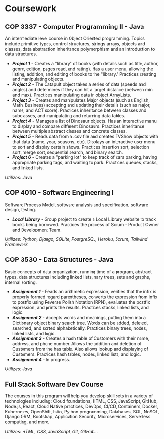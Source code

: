 # Coursework
## COP 3337 - Computer Programming II - Java 
An intermediate level course in Object Oriented programming. Topics include primitive types, control structures, strings arrays, objects and classes, data abstraction inheritance polymorphism and an introduction to data structures.
- **_Project 1_** - Creates a "library" of books (with details such as title, author, genre, edition, pages read, and rating). Has a user menu, allowing the listing, addition, and editing of books to the "library." Practices creating and manipulating objects.
- **_Project 2_** - The Catapult object takes a series of data (speeds and angles) and determines if they can hit a target distance (between min and max). Practices manipulating data in object ArrayLists.
- **_Project 3_** - Creates and manipulates Major objects (such as English, Math, Business) accepting and updating their details (such as major, name, and ACT score). Practices inheritance between classes and subclasses, and manipulating and returning data tables.
- **_Project 4_** - Manages a list of Dinosaur objects. Has an interactive manu to display and compare different Dinosaurs. Practices inheritance between multiple abstract classes and concrete classes.
- **_Project 5_** - Reads data from a .csv file and creates TVShow objects with that data (name, year, seasons, etc). Displays an interactive user menu to sort and display certain shows. Practices insertion sort, selection sort, merge sort, sequential search, and binary search.
- **_Project 6_** - Creates a "parking lot" to keep track of cars parking, having appropriate parking tags, and waiting to park. Practices queues, stacks, and linked lists.

_Utilizes: Java_

## COP 4010 - Software Engineering I
Software Process Model, software analysis and specification, software design, testing.
- **_Local Library_** - Group project to create a Local Library website to track books being borrowed. Practices the process of Scrum - Product Owner and Development Team.

_Utilizes: Python, Django, SQLite, PostgreSQL, Heroku, Scrum, Tailwind Framework_

## COP 3530 - Data Structures - Java
Basic concepts of data organization, running time of a program, abstract types, data structures including linked lists, nary trees, sets and graphs, internal sorting.
- **_Assignment 1_** - Reads an arithmetic expression, verifies that the infix is properly formed regard parentheses, converts the expression from infix to postfix using Reverse Polish Notation (RPN), evaluates the postfix expression, and prints the results. Practices stacks, linked lists, and logic.
- **_Assignment 2_** - Accepts words and meanings, putting them into a Dictionary object binary search tree. Words can be added, deleted, searched, and sorted alphabetically. Practices binary trees, nodes, linked lists, and logic.
- **_Assignment 3_** - Creates a hash table of Customers with their name, address, and phone number. Allows the addition and deletion of Customers from the has table. Also allows lookup and displaying of Customers. Practices hash tables, nodes, linked lists, and logic.
- **_Assignment 4_** - In progress.

_Utilizes: Java_

## Full Stack Software Dev Course
The courses in this program will help you develop skill sets in a variety of technologies including: Cloud foundations, HTML, CSS, JavaScript, GitHub, Node.js, React, Cloud Native practices, DevOps, CI/CD, Containers, Docker, Kubernetes, OpenShift, Istio, Python programming, Databases, SQL, NoSQL, Django ORM, Bootstrap, Application Security, Microservices, Serverless computing, and more. 

_Utilizes: HTML, CSS, JavaScript, Git, GitHub..._
